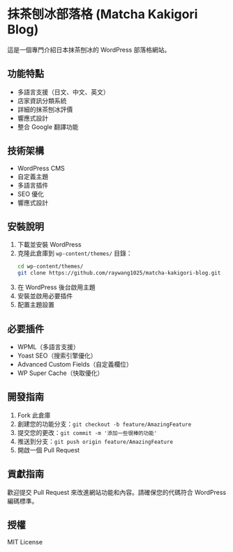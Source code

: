 # 抹茶刨冰部落格 (Matcha Kakigori Blog)

這是一個專門介紹日本抹茶刨冰的 WordPress 部落格網站。

## 功能特點

- 多語言支援（日文、中文、英文）
- 店家資訊分類系統
- 詳細的抹茶刨冰評價
- 響應式設計
- 整合 Google 翻譯功能

## 技術架構

- WordPress CMS
- 自定義主題
- 多語言插件
- SEO 優化
- 響應式設計

## 安裝說明

1. 下載並安裝 WordPress
2. 克隆此倉庫到 `wp-content/themes/` 目錄：
   ```bash
   cd wp-content/themes/
   git clone https://github.com/raywang1025/matcha-kakigori-blog.git
   ```
3. 在 WordPress 後台啟用主題
4. 安裝並啟用必要插件
5. 配置主題設置

## 必要插件

- WPML（多語言支援）
- Yoast SEO（搜索引擎優化）
- Advanced Custom Fields（自定義欄位）
- WP Super Cache（快取優化）

## 開發指南

1. Fork 此倉庫
2. 創建您的功能分支：`git checkout -b feature/AmazingFeature`
3. 提交您的更改：`git commit -m '添加一些很棒的功能'`
4. 推送到分支：`git push origin feature/AmazingFeature`
5. 開啟一個 Pull Request

## 貢獻指南

歡迎提交 Pull Request 來改進網站功能和內容。請確保您的代碼符合 WordPress 編碼標準。

## 授權

MIT License 